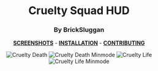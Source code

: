 <div align="center">

# Cruelty Squad HUD
### By BrickSluggan

**[SCREENSHOTS](../screenshots/showcase.md)** -
**[INSTALLATION](https://github.com/Hypnootize/TF2-HUD-GitHub-Resources/blob/main/installation/windows_install.md)** -
**[CONTRIBUTING](https://github.com/Hypnootize/TF2-HUD-GitHub-Resources/blob/main/contributing/github_contributing.md)**

![Cruelty Death](../screenshots/01_Cruelty_Death.png)
![Cruelty Death Minmode](../screenshots/02_Cruelty_Death_Minmode.png)
![Cruelty Life](../screenshots/03_Cruelty_Life.png)
![Cruelty Life Minmode](../screenshots/04_Cruelty_Life_Minmode.png)